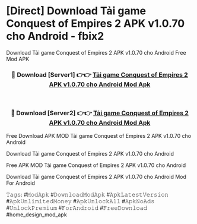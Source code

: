 # [Direct] Download Tải game Conquest of Empires 2 APK v1.0.70 cho Android - fbix2
Download Tải game Conquest of Empires 2 APK v1.0.70 cho Android Free Mod APK

<div align="center">
<h3>🔴 Download [Server1] 👉👉 <a href="https://apk-comot.site?title=Tải_game_Conquest_of_Empires_2_APK_v1.0.70_cho_Android">Tải game Conquest of Empires 2 APK v1.0.70 cho Android Mod Apk</a></h3><br>

<h3>🔴 Download [Server2] 👉👉 <a href="https://apk-comot.site?title=Tải_game_Conquest_of_Empires_2_APK_v1.0.70_cho_Android">Tải game Conquest of Empires 2 APK v1.0.70 cho Android Mod Apk</a></h3>
</div>


Free Download APK MOD Tải game Conquest of Empires 2 APK v1.0.70 cho Android

Download Tải game Conquest of Empires 2 APK v1.0.70 cho Android 

Free APK MOD Tải game Conquest of Empires 2 APK v1.0.70 cho Android 

Download Tải game Conquest of Empires 2 APK v1.0.70 cho Android Mod For Android

𝚃𝚊𝚐𝚜: #𝙼𝚘𝚍𝙰𝚙𝚔 #𝙳𝚘𝚠𝚗𝚕𝚘𝚊𝚍𝙼𝚘𝚍𝙰𝚙𝚔 #𝙰𝚙𝚔𝙻𝚊𝚝𝚎𝚜𝚝𝚅𝚎𝚛𝚜𝚒𝚘𝚗 #𝙰𝚙𝚔𝚄𝚗𝚕𝚒𝚖𝚒𝚝𝚎𝚍𝙼𝚘𝚗𝚎𝚢 #𝙰𝚙𝚔𝚄𝚗𝚕𝚘𝚌𝚔𝙰𝚕𝚕 #𝙰𝚙𝚔𝙽𝚘𝙰𝚍𝚜 #𝚄𝚗𝚕𝚘𝚌𝚔𝙿𝚛𝚎𝚖𝚒𝚞𝚖 #𝙵𝚘𝚛𝙰𝚗𝚍𝚛𝚘𝚒𝚍 #𝙵𝚛𝚎𝚎𝙳𝚘𝚠𝚗𝚕𝚘𝚊𝚍 #home_design_mod_apk